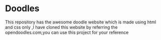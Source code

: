 # Doodles
This repository has the awesome doodle website which is made using html and css only ,I have cloned this website by referring the opendoodles.com,you can use this project for your reference
